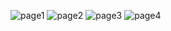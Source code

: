 ![page1](https://github.com/F172000/Dialer-Project/assets/63119868/aa5cb9c4-65c5-4151-9685-3f4cbfbbafaf)
![page2](https://github.com/F172000/Dialer-Project/assets/63119868/668f64ee-aaaa-4ef2-a2a0-1dc3837c6529)
![page3](https://github.com/F172000/Dialer-Project/assets/63119868/3f48f7f3-1fb7-432f-872a-5c27d2fb17b2)
![page4](https://github.com/F172000/Dialer-Project/assets/63119868/7b95fc7a-8239-4e95-a640-ab1ac146c2b6)



